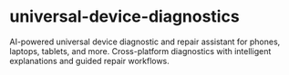 # universal-device-diagnostics
AI-powered universal device diagnostic and repair assistant for phones, laptops, tablets, and more. Cross-platform diagnostics with intelligent explanations and guided repair workflows.
